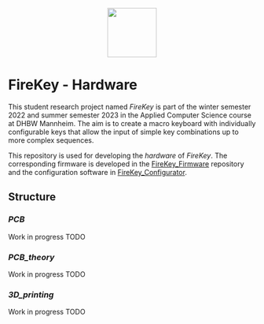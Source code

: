 <p align="center">
  <img width="" height="100" src="https://user-images.githubusercontent.com/35914049/210417180-676096d7-a9f0-4359-a83d-85045c853c2d.svg">
</p>

# FireKey - Hardware

This student research project named *FireKey* is part of the winter semester 2022 and summer semester 2023 in the
Applied Computer Science course at DHBW Mannheim. The aim is to create a macro keyboard with individually configurable
keys that allow the input of simple key combinations up to more complex sequences.

This repository is used for developing the *hardware* of *FireKey*. The corresponding firmware is developed in
the [FireKey_Firmware](https://github.com/FrederikWolter/FireKey_Firmware) repository and the configuration software
in [FireKey_Configurator](https://github.com/FrederikWolter/FireKey_Configurator).

## Structure

### *PCB*

Work in progress TODO

### *PCB_theory*

Work in progress TODO

### *3D_printing*

Work in progress TODO
